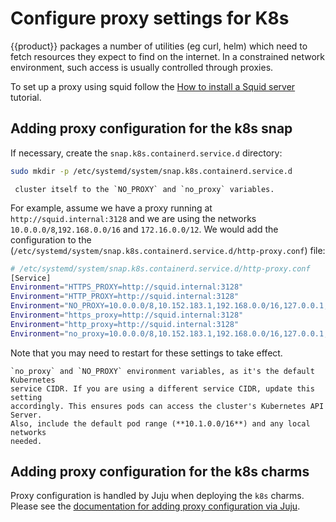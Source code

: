 # Configure proxy settings for K8s

{{product}} packages a number of utilities (eg curl, helm) which need
to fetch resources they expect to find on the internet. In a constrained
network environment, such access is usually controlled through proxies.

To set up a proxy using squid follow the
[How to install a Squid server][squid] tutorial.

## Adding proxy configuration for the k8s snap

If necessary, create the `snap.k8s.containerd.service.d` directory:

```bash
sudo mkdir -p /etc/systemd/system/snap.k8s.containerd.service.d
```

```{note} It is important to add whatever address ranges are used by the
 cluster itself to the `NO_PROXY` and `no_proxy` variables.
```

For example, assume we have a proxy running at `http://squid.internal:3128` and
we are using the networks `10.0.0.0/8`,`192.168.0.0/16` and `172.16.0.0/12`.
We would add the configuration to the
(`/etc/systemd/system/snap.k8s.containerd.service.d/http-proxy.conf`) file:

```bash
# /etc/systemd/system/snap.k8s.containerd.service.d/http-proxy.conf
[Service]
Environment="HTTPS_PROXY=http://squid.internal:3128"
Environment="HTTP_PROXY=http://squid.internal:3128"
Environment="NO_PROXY=10.0.0.0/8,10.152.183.1,192.168.0.0/16,127.0.0.1,172.16.0.0/12"
Environment="https_proxy=http://squid.internal:3128"
Environment="http_proxy=http://squid.internal:3128"
Environment="no_proxy=10.0.0.0/8,10.152.183.1,192.168.0.0/16,127.0.0.1,172.16.0.0/12"
```

Note that you may need to restart for these settings to take effect.


```{note} Include the CIDR **10.152.183.0/24** in both the
`no_proxy` and `NO_PROXY` environment variables, as it's the default Kubernetes
service CIDR. If you are using a different service CIDR, update this setting
accordingly. This ensures pods can access the cluster's Kubernetes API Server.
Also, include the default pod range (**10.1.0.0/16**) and any local networks
needed.
```

## Adding proxy configuration for the k8s charms

Proxy configuration is handled by Juju when deploying the `k8s` charms. Please
see the [documentation for adding proxy configuration via Juju][juju-proxy].

<!-- LINKS -->

[juju-proxy]: ../../../charm/howto/proxy
[squid]: https://ubuntu.com/server/docs/how-to-install-a-squid-server
